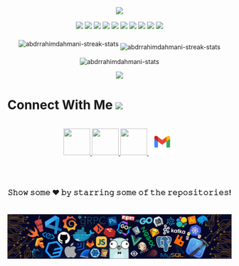 
<!--<div align="center">
	<img src="https://github.com/AbdrrahimDahmani/AbdrrahimDahmani/blob/main/redmeGif.gif" alt="Hello. I'm Abderrahim. I Love Codding. Thanks for reading." width="600" height="550">
</div>
<br/>-->
<!--🤔INTERESTTITLE-->
<p align="center">
<img src="https://i.imgur.com/ozEwbHs.gif">

<!--🖼️🖼️INTERSTLOGOS-->
<p align="center">
<img src="https://www.vectorlogo.zone/logos/typescriptlang/typescriptlang-icon.svg" width="60">
<img src="https://www.vectorlogo.zone/logos/java/java-icon.svg" width="60">
<img src="https://www.vectorlogo.zone/logos/php/php-icon.svg" width="60">
<img src="https://www.vectorlogo.zone/logos/angular/angular-icon.svg" width="60">
<img src="https://www.vectorlogo.zone/logos/nodejs/nodejs-icon.svg" width="60">
<img src="https://www.vectorlogo.zone/logos/mysql/mysql-icon.svg" width="60">
<img src="https://www.vectorlogo.zone/logos/reactjs/reactjs-icon.svg" width="60">
<img src="https://www.vectorlogo.zone/logos/springio/springio-icon.svg" width="60">
<img src="https://www.vectorlogo.zone/logos/mongodb/mongodb-icon.svg" width="60">
<img src="https://www.vectorlogo.zone/logos/github/github-icon.svg" width="60">
 <p align="center">
<img align="center" src="https://github-readme-stats.vercel.app/api?username=abdrrahimdahmani&show_icons=true&theme=vue-dark" 	alt="abdrrahimdahmani-streak-stats" />
 <img align="center" style="margin-top:15px;" src="https://github-readme-stats.vercel.app/api/top-langs/?username=abdrrahimdahmani&layout=compact&theme=vue-dark&langs_count=9" alt="abdrrahimdahmani-streak-stats" />
 </p>
<p align="center">  
<img align="center" src="https://github-profile-trophy.vercel.app/?username=abdrrahimdahmani&theme=discord&no-frame=true&row=1&&margin-w=20" alt="abdrrahimdahmani-stats" />
</p>
<div align="center">
<img src="https://komarev.com/ghpvc/?username=AbdrrahimDahmani&logo=GitHub&label=github%20visits&color=brightgreen&logoColor=white&style=plastic)](https://github.com/AbdrrahimDahmani">  
</div>

<h1>
  Connect With Me
  <img src="GIF/Handshake.gif" height="25px">
</h1>

<p align="center">
  <br>
  <a href="https://www.linkedin.com/in/abderrahim-dahmani/" target="_blank">
    <code><img height="60" width="60" src="https://skillicons.dev/icons?i=linkedin"/></code>
  </a>
  <a href="https://stackoverflow.com/users/20217716/abderrahim-dahmani" target="_blank">
    <code><img  height="60" width="60" src="https://skillicons.dev/icons?i=stackoverflow"/></code>
  </a>
  <a href="https://www.instagram.com/abdrrahim_dhm/" target="_blank">
    <code><img height="60" width="60" src="https://skillicons.dev/icons?i=instagram"/></code>
  </a>
  <a href="mailto:ab.dahmani02@outlook.fr">
    <code><img src="https://raw.githubusercontent.com/timche/gmail-desktop/main/media/icon.svg" alt="Pranav's Mail" height="60" width="60"></code>
  </a>     
</p>
<br/>
<br/>

<div align="center">

### 𝚂𝚑𝚘𝚠 𝚜𝚘𝚖𝚎 ❤️ 𝚋𝚢 𝚜𝚝𝚊𝚛𝚛𝚒𝚗𝚐 𝚜𝚘𝚖𝚎 𝚘𝚏 𝚝𝚑𝚎 𝚛𝚎𝚙𝚘𝚜𝚒𝚝𝚘𝚛𝚒𝚎𝚜!

</div>

#

![footer](./footer.webp)

